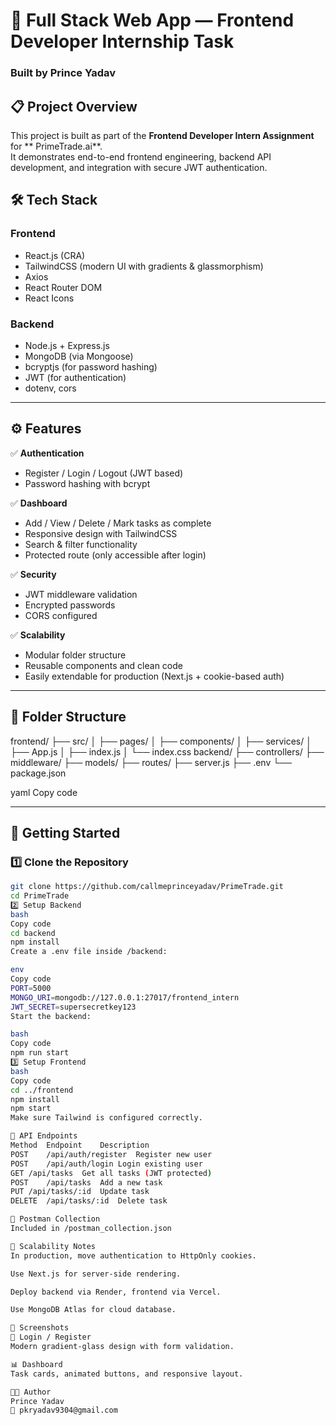 # 🚀 Full Stack Web App — Frontend Developer Internship Task

### Built by Prince Yadav


## 📋 Project Overview

This project is built as part of the **Frontend Developer Intern Assignment** for ** PrimeTrade.ai**.  
It demonstrates end-to-end frontend engineering, backend API development, and integration with secure JWT authentication.



## 🛠️ Tech Stack

### **Frontend**
- React.js (CRA)
- TailwindCSS (modern UI with gradients & glassmorphism)
- Axios
- React Router DOM
- React Icons

### **Backend**
- Node.js + Express.js
- MongoDB (via Mongoose)
- bcryptjs (for password hashing)
- JWT (for authentication)
- dotenv, cors

---

## ⚙️ Features

✅ **Authentication**
- Register / Login / Logout (JWT based)
- Password hashing with bcrypt

✅ **Dashboard**
- Add / View / Delete / Mark tasks as complete
- Responsive design with TailwindCSS
- Search & filter functionality
- Protected route (only accessible after login)

✅ **Security**
- JWT middleware validation
- Encrypted passwords
- CORS configured

✅ **Scalability**
- Modular folder structure
- Reusable components and clean code
- Easily extendable for production (Next.js + cookie-based auth)

---

## 🧩 Folder Structure

frontend/
├── src/
│ ├── pages/
│ ├── components/
│ ├── services/
│ ├── App.js
│ ├── index.js
│ └── index.css
backend/
├── controllers/
├── middleware/
├── models/
├── routes/
├── server.js
├── .env
└── package.json

yaml
Copy code

---

## 🚀 Getting Started

### 1️⃣ Clone the Repository
```bash
git clone https://github.com/callmeprinceyadav/PrimeTrade.git
cd PrimeTrade
2️⃣ Setup Backend
bash
Copy code
cd backend
npm install
Create a .env file inside /backend:

env
Copy code
PORT=5000
MONGO_URI=mongodb://127.0.0.1:27017/frontend_intern
JWT_SECRET=supersecretkey123
Start the backend:

bash
Copy code
npm run start
3️⃣ Setup Frontend
bash
Copy code
cd ../frontend
npm install
npm start
Make sure Tailwind is configured correctly.

🧪 API Endpoints
Method	Endpoint	Description
POST	/api/auth/register	Register new user
POST	/api/auth/login	Login existing user
GET	/api/tasks	Get all tasks (JWT protected)
POST	/api/tasks	Add a new task
PUT	/api/tasks/:id	Update task
DELETE	/api/tasks/:id	Delete task

📁 Postman Collection
Included in /postman_collection.json

🧠 Scalability Notes
In production, move authentication to HttpOnly cookies.

Use Next.js for server-side rendering.

Deploy backend via Render, frontend via Vercel.

Use MongoDB Atlas for cloud database.

📸 Screenshots
🧍 Login / Register
Modern gradient-glass design with form validation.

📊 Dashboard
Task cards, animated buttons, and responsive layout.

👨‍💻 Author
Prince Yadav
📧 pkryadav9304@gmail.com

